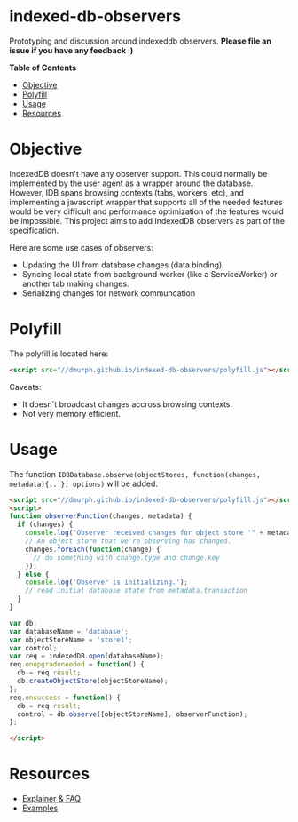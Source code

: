 

# indexed-db-observers
Prototyping and discussion around indexeddb observers.
**Please file an issue if you have any feedback :)**
<!-- START doctoc generated TOC please keep comment here to allow auto update -->
<!-- DON'T EDIT THIS SECTION, INSTEAD RE-RUN doctoc TO UPDATE -->
**Table of Contents**
- [Objective](#objective)
- [Polyfill](#polyfill)
- [Usage](#usage)
- [Resources](#resources)

<!-- END doctoc generated TOC please keep comment here to allow auto update -->
# Objective
IndexedDB doesn't have any observer support.  This could normally be implemented by the user agent as a wrapper around the database. However, IDB spans browsing contexts (tabs, workers, etc), and implementing a javascript wrapper that supports all of the needed features would be very difficult and performance optimization of the features would be impossible.  This project aims to add IndexedDB observers as part of the specification.

Here are some use cases of observers:
 * Updating the UI from database changes (data binding).
 * Syncing local state from background worker (like a ServiceWorker) or another tab making changes.
 * Serializing changes for network communcation

# Polyfill
The polyfill is located here:
```html
<script src="//dmurph.github.io/indexed-db-observers/polyfill.js"></script>
```

Caveats:
 * It doesn't broadcast changes accross browsing contexts.
 * Not very memory efficient.

# Usage
The function `IDBDatabase.observe(objectStores, function(changes, metadata){...}, options)` will be added.

```html
<script src="//dmurph.github.io/indexed-db-observers/polyfill.js"></script>
<script>
function observerFunction(changes, metadata) {
  if (changes) { 
    console.log("Observer received changes for object store '" + metadata.objectStoreName + "': " + JSON.stringify(changes));
    // An object store that we're observing has changed.
    changes.forEach(function(change) {
      // do something with change.type and change.key
    });
  } else {
    console.log('Observer is initializing.');
    // read initial database state from metadata.transaction
  }
}

var db;
var databaseName = 'database';
var objectStoreName = 'store1';
var control;
var req = indexedDB.open(databaseName);
req.onupgradeneeded = function() {
  db = req.result;
  db.createObjectStore(objectStoreName);
};
req.onsuccess = function() {
  db = req.result;
  control = db.observe([objectStoreName], observerFunction);
};

</script>
```

# Resources

 * [Explainer & FAQ](explainer.md)
 * [Examples](https://dmurph.github.io/indexed-db-observers/)
